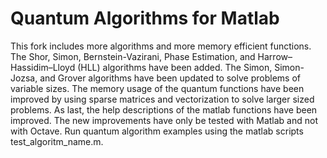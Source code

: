 # Quantum Algorithms for Matlab

This fork includes more algorithms and more memory efficient functions. The Shor, Simon, Bernstein-Vazirani, Phase Estimation, and Harrow–Hassidim–Lloyd (HLL) algorithms have been added. The Simon, Simon-Jozsa, and Grover algorithms have been updated to solve problems of variable sizes. The memory usage of the quantum functions have been improved by using sparse matrices and vectorization to solve larger sized problems. As last, the help descriptions of the matlab functions have been improved. The new improvements have only be tested with Matlab and not with Octave. Run quantum algorithm examples using the matlab scripts test_algoritm_name.m. 
